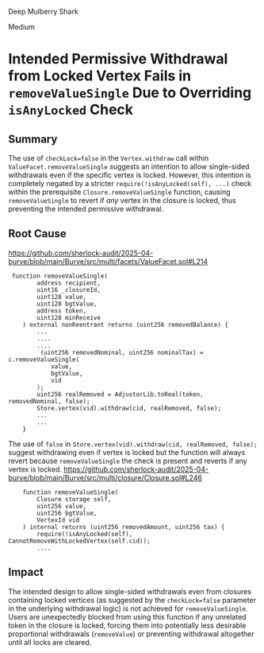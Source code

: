 Deep Mulberry Shark

Medium

# Intended Permissive Withdrawal from Locked Vertex Fails in `removeValueSingle` Due to Overriding `isAnyLocked` Check

## Summary

The use of `checkLock=false` in the `Vertex.withdraw` call within `ValueFacet.removeValueSingle` suggests an intention to allow single-sided withdrawals even if the specific vertex is locked. However, this intention is completely negated by a stricter `require(!isAnyLocked(self), ...)` check within the prerequisite `Closure.removeValueSingle` function, causing `removeValueSingle` to revert if *any* vertex in the closure is locked, thus preventing the intended permissive withdrawal.

## Root Cause

https://github.com/sherlock-audit/2025-04-burve/blob/main/Burve/src/multi/facets/ValueFacet.sol#L214

```solidity
 function removeValueSingle(
        address recipient,
        uint16 _closureId,
        uint128 value,
        uint128 bgtValue,
        address token,
        uint128 minReceive
    ) external nonReentrant returns (uint256 removedBalance) {
        ...
        ....
        ....
         (uint256 removedNominal, uint256 nominalTax) = c.removeValueSingle(
            value,
            bgtValue,
            vid
        );
        uint256 realRemoved = AdjustorLib.toReal(token, removedNominal, false);
        Store.vertex(vid).withdraw(cid, realRemoved, false);
        ...
        ...
    }

```
The use of `false` in  `Store.vertex(vid).withdraw(cid, realRemoved, false);` suggest withdrawing even if vertex is locked but the function will always revert because `removeValueSingle` the check is present and reverts if any vertex is locked.
https://github.com/sherlock-audit/2025-04-burve/blob/main/Burve/src/multi/closure/Closure.sol#L246

```solidity
    function removeValueSingle(
        Closure storage self,
        uint256 value,
        uint256 bgtValue,
        VertexId vid
    ) internal returns (uint256 removedAmount, uint256 tax) {
        require(!isAnyLocked(self), CannotRemoveWithLockedVertex(self.cid));
        ....

```

## Impact

The intended design to allow single-sided withdrawals even from closures containing locked vertices (as suggested by the `checkLock=false` parameter in the underlying withdrawal logic) is not achieved for `removeValueSingle`. Users are unexpectedly blocked from using this function if any unrelated token in the closure is locked, forcing them into potentially less desirable proportional withdrawals (`removeValue`) or preventing withdrawal altogether until all locks are cleared.

